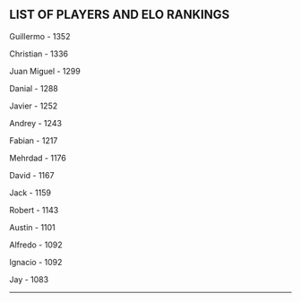## LIST OF PLAYERS AND ELO RANKINGS


Guillermo - 1352


Christian - 1336


Juan Miguel - 1299


Danial - 1288


Javier - 1252


Andrey - 1243


Fabian - 1217


Mehrdad - 1176


David - 1167


Jack - 1159


Robert - 1143


Austin - 1101


Alfredo - 1092


Ignacio - 1092


Jay - 1083



--------------------------------------------------------------

